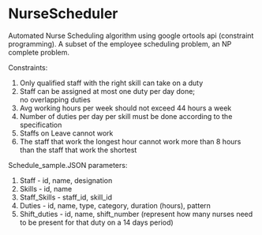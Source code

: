 # NurseScheduler
Automated Nurse Scheduling algorithm using google ortools api (constraint programming). A subset of the employee scheduling problem, an NP complete problem. 

Constraints:
1. Only qualified staff with the right skill can take on a duty
2. Staff can be assigned at most one duty per day done; no overlapping duties
3. Avg working hours per week should not exceed 44 hours a week
4. Number of duties per day per skill must be done according to the specification
5. Staffs on Leave cannot work
6. The staff that work the longest hour cannot work more than 8 hours than the staff that work the shortest


Schedule_sample.JSON parameters:

1. Staff - id, name, designation
2. Skills - id, name
3. Staff_Skills - staff_id, skill_id
4. Duties - id, name, type, category, duration (hours), pattern
5. Shift_duties - id, name, shift_number (represent how many nurses need to be present for that duty on a 14 days period)


